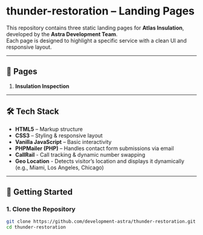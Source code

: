 
# thunder-restoration – Landing Pages

This repository contains three static landing pages for **Atlas Insulation**, developed by the **Astra Development Team**.  
Each page is designed to highlight a specific service with a clean UI and responsive layout.

---

## 📄 Pages
1. **Insulation Inspection**

---

## 🛠 Tech Stack
- **HTML5** – Markup structure  
- **CSS3** – Styling & responsive layout  
- **Vanilla JavaScript** – Basic interactivity  
- **PHPMailer (PHP)** – Handles contact form submissions via email  
- **CallRail** - Call tracking & dynamic number swapping
- **Geo Location** - Detects visitor’s location and displays it dynamically (e.g., Miami, Los Angeles, Chicago)

---

## 🚀 Getting Started

### 1. Clone the Repository
```bash
git clone https://github.com/development-astra/thunder-restoration.git
cd thunder-restoration